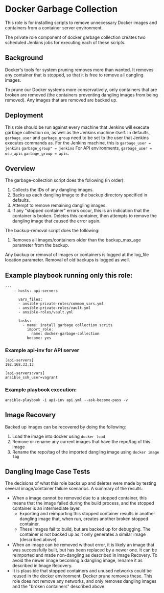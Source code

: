 # Docker Garbage Collection
This role is for installing scripts to remove unnecessary Docker images and containers from a container server environment.

The private role component of docker garbage collection creates two scheduled Jenkins jobs for executing each of these scripts.

## Background
Docker's tools for system pruning removes more than wanted. It removes any container that is stopped, so that it is free to remove all dangling images.

To prune our Docker systems more conservatively, only containers that are broken are removed (the containers preventing dangling images from being removed). Any images that are removed are backed up.

## Deployment
This role should be run against every machine that Jenkins will execute garbage collection on, as well as the Jenkins machine itself. In defaults, `garbage_user` and `garbage_group` need to be set to the user that Jenkins executes commands as. For the Jenkins machine, this is `garbage_user = jenkins` `garbage_group" = jenkins`  For API environments, `garbage_user = osu_apis` `garbage_group = apis`.

## Overview
The garbage-collection script does the following (in order):

 1. Collects the IDs of any dangling images.
 2. Backs up each dangling image to the backup directory specified in defaults.
 3. Attempt to remove remaining dangling images.
 4. If any "stopped container" errors occur, this is an indication that the container is broken. Deletes this container, then attempts to remove the dangling image that caused the error again.

The backup-removal script does the following:
1. Removes all images/containers older than the backup_max_age parameter from the backup.

 Any backup or removal of images or containers is logged at the log_file location parameter. Removal of old backups is logged as well.

## Example playbook running only this role:
    ---
        - hosts: api-servers

          vars_files:
          - ansible-private-roles/common_vars.yml
          - ansible-private-roles/vault.yml
          - ansible-roles/vault.yml

          tasks:
            - name: install garbage collection scrits
              import_role:
                name: docker-garbage-collection
              become: yes

### Example api-inv for API server
    [api-servers]
    192.168.33.13

    [api-servers:vars]
    ansible_ssh_user=vagrant

### Example playbook execution:
`ansible-playbook -i api-inv api.yml --ask-become-pass -v`

## Image Recovery
Backed up images can be recovered by doing the following:

1. Load the image into docker using `docker load`
2. Remove or rename any current images that have the repo/tag of this image
3. Rename the repo/tag of the imported dangling image using `docker image tag`

## Dangling Image Case Tests
The decisions of what this role backs up and deletes were made by testing several image/container failure scenarios. A summary of the results:
- When a image cannot be removed due to a stopped container, this means that the image failed during the build process, and the stopped container is an intermediate layer.
    - Exporting and reimporting this stopped container results in another dangling image that, when run, creates another broken stopped container.
    - These images fail to build, but are backed up for debugging. The container is not backed up as it only generates a similar image (described above)
- When an image can be removed without error, it is likely an image that was successfully built, but has been replaced by a newer one. It can be reimported and made non-dangling as described in Image Recovery. To avoid the newer image becoming a dangling image, rename it as described in Image Recovery.
- It is plausible that stopped containers and unused networks could be reused in the docker environment. Docker prune removes these. This role does not remove any networks, and only removes dangling images and the "broken containers" described above.
